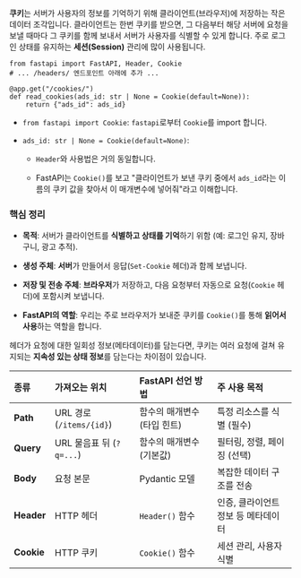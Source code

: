 **쿠키**는 서버가 사용자의 정보를 기억하기 위해 클라이언트(브라우저)에 저장하는 작은 데이터 조각입니다. 클라이언트는 한번 쿠키를 받으면, 그 다음부터 해당 서버에 요청을 보낼 때마다 그 쿠키를 함께 보내서 서버가 사용자를 식별할 수 있게 합니다. 주로 로그인 상태를 유지하는 **세션(Session)** 관리에 많이 사용됩니다.

```
from fastapi import FastAPI, Header, Cookie
# ... /headers/ 엔드포인트 아래에 추가 ...

@app.get("/cookies/")
def read_cookies(ads_id: str | None = Cookie(default=None)):
    return {"ads_id": ads_id}
```

- `from fastapi import Cookie`: `fastapi`로부터 `Cookie`를 import 합니다.
    
- `ads_id: str | None = Cookie(default=None)`:
    
    - `Header`와 사용법은 거의 동일합니다.
        
    - FastAPI는 `Cookie()`를 보고 "클라이언트가 보낸 쿠키 중에서 `ads_id`라는 이름의 쿠키 값을 찾아서 이 매개변수에 넣어줘"라고 이해합니다.


### 핵심 정리

- **목적**: 서버가 클라이언트를 **식별하고 상태를 기억**하기 위함 (예: 로그인 유지, 장바구니, 광고 추적).
    
- **생성 주체**: **서버**가 만들어서 응답(`Set-Cookie` 헤더)과 함께 보냅니다.
    
- **저장 및 전송 주체**: **브라우저**가 저장하고, 다음 요청부터 자동으로 요청(`Cookie` 헤더)에 포함시켜 보냅니다.
    
- **FastAPI의 역할**: 우리는 주로 브라우저가 보내준 쿠키를 `Cookie()`를 통해 **읽어서 사용**하는 역할을 합니다.
    

헤더가 요청에 대한 일회성 정보(메타데이터)를 담는다면, 쿠키는 여러 요청에 걸쳐 유지되는 **지속성 있는 상태 정보**를 담는다는 차이점이 있습니다.




| 종류 | 가져오는 위치 | FastAPI 선언 방법 | 주 사용 목적 |
| :--- | :--- | :--- | :--- |
| **Path** | URL 경로 (`/items/{id}`) | 함수의 매개변수 (타입 힌트) | 특정 리소스를 식별 (필수) |
| **Query** | URL 물음표 뒤 (`?q=...`) | 함수의 매개변수 (기본값) | 필터링, 정렬, 페이징 (선택) |
| **Body** | 요청 본문 | Pydantic 모델 | 복잡한 데이터 구조를 전송 |
| **Header** | HTTP 헤더 | `Header()` 함수 | 인증, 클라이언트 정보 등 메타데이터 |
| **Cookie** | HTTP 쿠키 | `Cookie()` 함수 | 세션 관리, 사용자 식별 |